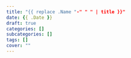 ```yaml
---
title: "{{ replace .Name "-" " " | title }}"
date: {{ .Date }}
draft: true
categories: []
subcategories: []
tags: []
cover: ""
---
```

